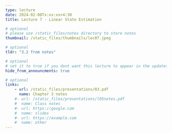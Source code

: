 ```yaml
---
type: lecture
date: 2024-02-08Tx:xx:xx+4:30
title: Lecture 7 - Linear State Estimation

# optional
# please use /static_files/notes directory to store notes
thumbnail: /static_files/thumbnails/lec07.jpeg

# optional
tldr: "3.2 from notes"

# optional
# set it to true if you dont want this lecture to appear in the updates section
hide_from_announcments: true

# optional
links:
    - url: /static_files/presentations/03.pdf
      name: Chapter 3 notes
    #- url: /static_files/presentations/l05notes.pdf
    #  name: Class notes
    #- url: https://google.com
    #  name: slides
    #- url: https://example.com
    #  name: other
---
```

<!-- Other additional contents using markdown -->


